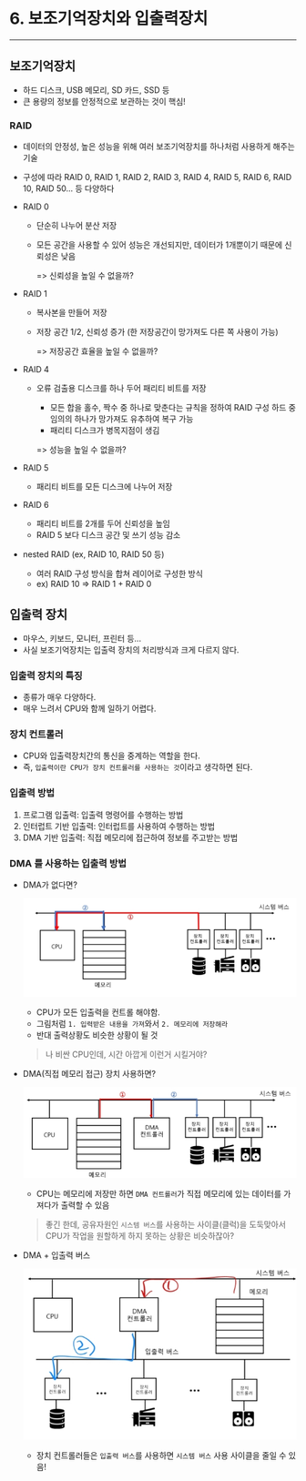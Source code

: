 # 6. 보조기억장치와 입출력장치

---

## 보조기억장치

- 하드 디스크, USB 메모리, SD 카드, SSD 등
- 큰 용량의 정보를 안정적으로 보관하는 것이 핵심!

### RAID

- 데이터의 안정성, 높은 성능을 위해 여러 보조기억장치를 하나처럼 사용하게 해주는 기술
- 구성에 따라 RAID 0, RAID 1, RAID 2, RAID 3, RAID 4, RAID 5, RAID 6, RAID 10, RAID 50... 등 다양하다

- RAID 0
  - 단순히 나누어 분산 저장
  - 모든 공간을 사용할 수 있어 성능은 개선되지만, 데이터가 1개뿐이기 때문에 신뢰성은 낮음

    => 신뢰성을 높일 수 없을까?

- RAID 1
  - 복사본을 만들어 저장
  - 저장 공간 1/2, 신뢰성 증가 (한 저장공간이 망가져도 다른 쪽 사용이 가능)
  
    => 저장공간 효율을 높일 수 없을까?

- RAID 4
  - 오류 검출용 디스크를 하나 두어 패리티 비트를 저장
    - 모든 합을 홀수, 짝수 중 하나로 맞춘다는 규칙을 정하여 RAID 구성 하드 중 임의의 하나가 망가져도 유추하여 복구 가능
    - 패리티 디스크가 병목지점이 생김
  
    => 성능을 높일 수 없을까?

- RAID 5
  - 패리티 비트를 모든 디스크에 나누어 저장

- RAID 6
  - 패리티 비트를 2개를 두어 신뢰성을 높임
  - RAID 5 보다 디스크 공간 및 쓰기 성능 감소

- nested RAID (ex, RAID 10, RAID 50 등)
  - 여러 RAID 구성 방식을 합쳐 레이어로 구성한 방식
  - ex) RAID 10 => RAID 1 + RAID 0

## 입출력 장치

- 마우스, 키보드, 모니터, 프린터 등...
- 사실 보조기억장치는 입출력 장치의 처리방식과 크게 다르지 않다.

### 입출력 장치의 특징

- 종류가 매우 다양하다.
- 매우 느려서 CPU와 함께 일하기 어렵다.

### 장치 컨트롤러

- CPU와 입출력장치간의 통신을 중계하는 역할을 한다.
- 즉, `입출력이란 CPU가 장치 컨트롤러를 사용하는 것`이라고 생각하면 된다.

### 입출력 방법

1. 프로그램 입출력: 입출력 명령어를 수행하는 방법
2. 인터럽트 기반 입출력: 인터럽트를 사용하여 수행하는 방법
3. DMA 기반 입출력: 직접 메모리에 접근하여 정보를 주고받는 방법

### DMA 를 사용하는 입출력 방법

- DMA가 없다면?

  ![img.png](img.png)
  - CPU가 모든 입출력을 컨트롤 해야함.
  - 그림처럼 `1. 입력받은 내용을 가져`와서 `2. 메모리에 저장해라`
  - 반대 출력상황도 비슷한 상황이 될 것
    
  > 나 비싼 CPU인데, 시간 아깝게 이런거 시킬거야?

- DMA(직접 메모리 접근) 장치 사용하면?

  ![img_1.png](img_1.png)
  - CPU는 메모리에 저장만 하면 `DMA 컨트롤러`가 직접 메모리에 있는 데이터를 가져다가 출력할 수 있음
  
  > 좋긴 한데, 공유자원인 `시스템 버스`를 사용하는 사이클(클럭)을 도둑맞아서 CPU가 작업을 원할하게 하지 못하는 상황은 비슷하잖아?

- DMA + 입출력 버스

  ![img_2.png](img_2.png)
  - 장치 컨트롤러들은 `입출력 버스`를 사용하면 `시스템 버스` 사용 사이클을 줄일 수 있음!

